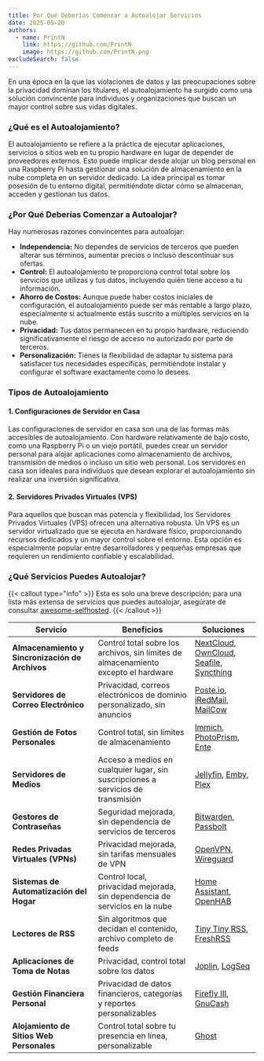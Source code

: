 ```yaml
---
title: Por Qué Deberías Comenzar a Autoalojar Servicios
date: 2025-05-20
authors:
  - name: PrintN
    link: https://github.com/PrintN
    image: https://github.com/PrintN.png
excludeSearch: false
---
```

En una época en la que las violaciones de datos y las preocupaciones sobre la privacidad dominan los titulares, el autoalojamiento ha surgido como una solución convincente para individuos y organizaciones que buscan un mayor control sobre sus vidas digitales.

### ¿Qué es el Autoalojamiento?
El autoalojamiento se refiere a la práctica de ejecutar aplicaciones, servicios o sitios web en tu propio hardware en lugar de depender de proveedores externos. Esto puede implicar desde alojar un blog personal en una Raspberry Pi hasta gestionar una solución de almacenamiento en la nube completa en un servidor dedicado. La idea principal es tomar posesión de tu entorno digital, permitiéndote dictar cómo se almacenan, acceden y gestionan tus datos.

### ¿Por Qué Deberías Comenzar a Autoalojar?
Hay numerosas razones convincentes para autoalojar:
- **Independencia:** No dependes de servicios de terceros que pueden alterar sus términos, aumentar precios o incluso descontinuar sus ofertas.
- **Control:** El autoalojamiento te proporciona control total sobre los servicios que utilizas y tus datos, incluyendo quién tiene acceso a tu información.
- **Ahorro de Costos:** Aunque puede haber costos iniciales de configuración, el autoalojamiento puede ser más rentable a largo plazo, especialmente si actualmente estás suscrito a múltiples servicios en la nube.
- **Privacidad:** Tus datos permanecen en tu propio hardware, reduciendo significativamente el riesgo de acceso no autorizado por parte de terceros.
- **Personalización:** Tienes la flexibilidad de adaptar tu sistema para satisfacer tus necesidades específicas, permitiéndote instalar y configurar el software exactamente como lo desees.

### Tipos de Autoalojamiento
#### 1. Configuraciones de Servidor en Casa
Las configuraciones de servidor en casa son una de las formas más accesibles de autoalojamiento. Con hardware relativamente de bajo costo, como una Raspberry Pi o un viejo portátil, puedes crear un servidor personal para alojar aplicaciones como almacenamiento de archivos, transmisión de medios o incluso un sitio web personal. Los servidores en casa son ideales para individuos que desean explorar el autoalojamiento sin realizar una inversión significativa.

#### 2. Servidores Privados Virtuales (VPS)
Para aquellos que buscan más potencia y flexibilidad, los Servidores Privados Virtuales (VPS) ofrecen una alternativa robusta. Un VPS es un servidor virtualizado que se ejecuta en hardware físico, proporcionando recursos dedicados y un mayor control sobre el entorno. Esta opción es especialmente popular entre desarrolladores y pequeñas empresas que requieren un rendimiento confiable y escalabilidad.

### ¿Qué Servicios Puedes Autoalojar?
{{< callout type="info" >}}
  Esta es solo una breve descripción; para una lista más extensa de servicios que puedes autoalojar, asegúrate de consultar [awesome-selfhosted](https://awesome-selfhosted.net/).
{{< /callout >}}

| **Servicio**                     | **Beneficios**                                           | **Soluciones**                          |
|---------------------------------|-------------------------------------------------------|-----------------------------------------------|
| **Almacenamiento y Sincronización de Archivos** | Control total sobre los archivos, sin límites de almacenamiento excepto el hardware | [NextCloud](https://nextcloud.com/), [OwnCloud](https://owncloud.com/), [Seafile](https://www.seafile.com/), [Syncthing](https://syncthing.net/) |
| **Servidores de Correo Electrónico**                | Privacidad, correos electrónicos de dominio personalizado, sin anuncios                 | [Poste.io](https://poste.io/), [iRedMail](https://www.iredmail.org/), [MailCow](https://mailcow.email/)          |
| **Gestión de Fotos Personales**   | Control total, sin límites de almacenamiento                        | [Immich](https://immich.app/), [PhotoPrism](https://photoprism.app/), [Ente](https://github.com/SwissDataScienceCenter/ente)             |
| **Servidores de Medios**                | Acceso a medios en cualquier lugar, sin suscripciones a servicios de transmisión | [Jellyfin](https://jellyfin.org/), [Emby](https://emby.media/), [Plex](https://www.plex.tv/)                 |
| **Gestores de Contraseñas**            | Seguridad mejorada, sin dependencia de servicios de terceros | [Bitwarden](https://bitwarden.com/), [Passbolt](https://www.passbolt.com/)                  |
| **Redes Privadas Virtuales (VPNs)** | Privacidad mejorada, sin tarifas mensuales de VPN                  | [OpenVPN](https://openvpn.net/), [Wireguard](https://www.wireguard.com/)                   |
| **Sistemas de Automatización del Hogar**     | Control local, privacidad mejorada, sin dependencia de servicios en la nube | [Home Assistant](https://www.home-assistant.io/), [OpenHAB](https://www.openhab.org/)              |
| **Lectores de RSS**             | Sin algoritmos que decidan el contenido, archivo completo de feeds | [Tiny Tiny RSS](https://tt-rss.org/), [FreshRSS](https://freshrss.org/)              |
| **Aplicaciones de Toma de Notas**    | Privacidad, control total sobre los datos                        | [Joplin](https://joplinapp.org/), [LogSeq](https://logseq.com/)                      |
| **Gestión Financiera Personal** | Privacidad de datos financieros, categorías y reportes personalizables | [Firefly III](https://firefly-iii.org/), [GnuCash](https://www.gnucash.org/)                 |
| **Alojamiento de Sitios Web Personales**    | Control total sobre tu presencia en línea, personalizable | [Ghost](https://ghost.org/)                    |